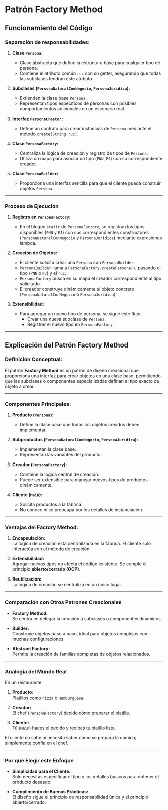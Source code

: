 # Patrón Factory Method

## **Funcionamiento del Código**

### **Separación de responsabilidades:**
1. **Clase `Persona`:**
    - Clase abstracta que define la estructura base para cualquier tipo de persona.
    - Contiene el atributo común `ruc` con su getter, asegurando que todas las subclases tendrán este atributo.

2. **Subclases (`PersonaNaturalConNegocio`, `PersonaJuridica`):**
    - Extienden la clase base `Persona`.
    - Representan tipos específicos de personas con posibles comportamientos adicionales en un escenario real.

3. **Interfaz `PersonaCreator`:**
    - Define un contrato para crear instancias de `Persona` mediante el método `create(String ruc)`.

4. **Clase `PersonaFactory`:**
    - Centraliza la lógica de creación y registro de tipos de `Persona`.
    - Utiliza un mapa para asociar un tipo (`PNN`, `PJ`) con su correspondiente creador.

5. **Clase `PersonaBuilder`:**
    - Proporciona una interfaz sencilla para que el cliente pueda construir objetos `Persona`.

---

### **Proceso de Ejecución**
1. **Registro en `PersonaFactory`:**
    - En el bloque `static` de `PersonaFactory`, se registran los tipos disponibles (`PNN` y `PJ`) con sus correspondientes constructores (`PersonaNaturalConNegocio` y `PersonaJuridica`) mediante expresiones lambda.

2. **Creación de Objetos:**
    - El cliente solicita crear una `Persona` con `PersonaBuilder`.
    - `PersonaBuilder` llama a `PersonaFactory.createPersona()`, pasando el tipo (`PNN` o `PJ`) y el `ruc`.
    - `PersonaFactory` busca en su mapa el creador correspondiente al tipo solicitado.
    - El creador construye dinámicamente el objeto concreto (`PersonaNaturalConNegocio` o `PersonaJuridica`).

3. **Extensibilidad:**
    - Para agregar un nuevo tipo de persona, se sigue este flujo:
        - Crear una nueva subclase de `Persona`.
        - Registrar el nuevo tipo en `PersonaFactory`.

---

## **Explicación del Patrón Factory Method**

### **Definición Conceptual:**
El patrón **Factory Method** es un patrón de diseño creacional que proporciona una interfaz para crear objetos en una clase base, permitiendo que las subclases o componentes especializadas definan el tipo exacto de objeto a crear.

---

### **Componentes Principales:**
1. **Producto (`Persona`):**
    - Define la clase base que todos los objetos creados deben implementar.

2. **Subproductos (`PersonaNaturalConNegocio`, `PersonaJuridica`):**
    - Implementan la clase base.
    - Representan las variantes del producto.

3. **Creador (`PersonaFactory`):**
    - Contiene la lógica central de creación.
    - Puede ser extensible para manejar nuevos tipos de productos dinámicamente.

4. **Cliente (`Main`):**
    - Solicita productos a la fábrica.
    - No conoce ni se preocupa por los detalles de instanciación.

---

### **Ventajas del Factory Method:**
1. **Encapsulación:**  
   La lógica de creación está centralizada en la fábrica. El cliente solo interactúa con el método de creación.

2. **Extensibilidad:**  
   Agregar nuevos tipos no afecta el código existente. Se cumple el principio **abierto/cerrado (OCP)**.

3. **Reutilización:**  
   La lógica de creación se centraliza en un único lugar.

---

### **Comparación con Otros Patrones Creacionales**
- **Factory Method:**  
  Se centra en delegar la creación a subclases o componentes dinámicos.

- **Builder:**  
  Construye objetos paso a paso, ideal para objetos complejos con muchas configuraciones.

- **Abstract Factory:**  
  Permite la creación de familias completas de objetos relacionados.

---

### **Analogía del Mundo Real**
En un restaurante:
1. **Producto:**  
   Platillos como `Pizza` o `Hamburguesa`.

2. **Creador:**  
   El chef (`PersonaFactory`) decide cómo preparar el platillo.

3. **Cliente:**  
   Tú (`Main`) haces el pedido y recibes tu platillo listo.

El cliente no sabe ni necesita saber cómo se prepara la comida; simplemente confía en el chef.

---

### **Por qué Elegir este Enfoque**
- **Simplicidad para el Cliente:**  
  Solo necesitas especificar el tipo y los detalles básicos para obtener el producto deseado.

- **Cumplimiento de Buenas Prácticas:**  
  El diseño sigue el principio de responsabilidad única y el principio abierto/cerrado.